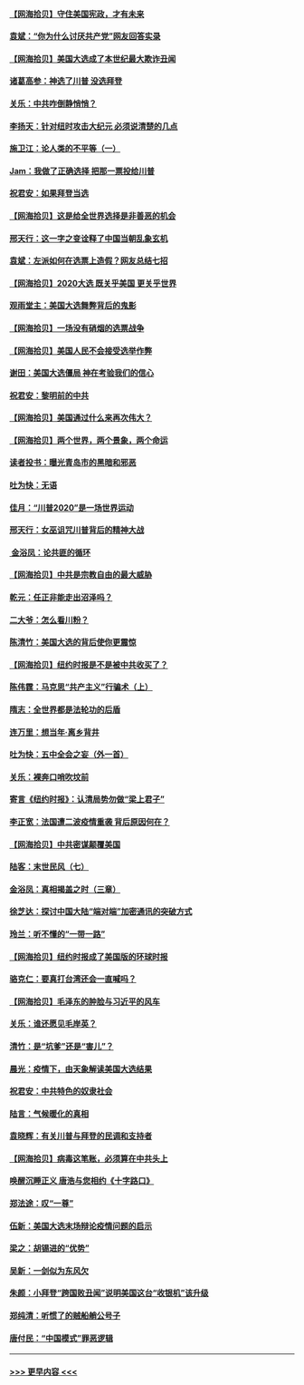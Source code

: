 #### [【网海拾贝】守住美国宪政，才有未来](../pages/nsc993/n12540423.md?t=11111451) 
#### [袁斌：“你为什么讨厌共产党”网友回答实录](../pages/nsc993/n12540208.md?t=11111451) 
#### [【网海拾贝】美国大选成了本世纪最大欺诈丑闻](../pages/nsc993/n12538029.md?t=11111451) 
#### [诸葛高参：神选了川普 没选拜登](../pages/nsc993/n12537664.md?t=11111451) 
#### [关乐：中共咋倒静悄悄？](../pages/nsc993/n12537615.md?t=11111451) 
#### [李扬天：针对纽时攻击大纪元 必须说清楚的几点](../pages/nsc993/n12536001.md?t=11111451) 
#### [施卫江：论人类的不平等（一）](../pages/nsc993/n12535700.md?t=11111451) 
#### [Jam：我做了正确选择 把那一票投给川普](../pages/nsc993/n12535743.md?t=11111451) 
#### [祝君安：如果拜登当选](../pages/nsc993/n12535726.md?t=11111451) 
#### [【网海拾贝】这是给全世界选择是非善恶的机会](../pages/nsc993/n12535061.md?t=11111451) 
#### [邢天行：这一字之变诠释了中国当朝乱象玄机](../pages/nsc993/n12533446.md?t=11111451) 
#### [袁斌：左派如何在选票上造假？网友总结七招](../pages/nsc993/n12533180.md?t=11111451) 
#### [【网海拾贝】2020大选 既关乎美国 更关乎世界](../pages/nsc993/n12533161.md?t=11111451) 
#### [观雨堂主：美国大选舞弊背后的鬼影](../pages/nsc993/n12533153.md?t=11111451) 
#### [【网海拾贝】一场没有硝烟的选票战争](../pages/nsc993/n12531883.md?t=11111451) 
#### [【网海拾贝】美国人民不会接受选举作弊](../pages/nsc993/n12528850.md?t=11111451) 
#### [谢田：美国大选僵局 神在考验我们的信心](../pages/nsc993/n12527932.md?t=11111451) 
#### [祝君安：黎明前的中共](../pages/nsc993/n12524071.md?t=11111451) 
#### [【网海拾贝】美国通过什么来再次伟大？](../pages/nsc993/n12523844.md?t=11111451) 
#### [【网海拾贝】两个世界，两个景象，两个命运](../pages/nsc993/n12521419.md?t=11111451) 
#### [读者投书：曝光青岛市的黑暗和邪恶](../pages/nsc993/n12520988.md?t=11111451) 
#### [吐为快：无语](../pages/nsc993/n12518588.md?t=11111451) 
#### [佳月：“川普2020”是一场世界运动](../pages/nsc993/n12518581.md?t=11111451) 
#### [邢天行：女巫诅咒川普背后的精神大战](../pages/nsc993/n12517257.md?t=11111451) 
#### [ 金浴凤：论共匪的循环](../pages/nsc993/n12517133.md?t=11111451) 
#### [【网海拾贝】中共是宗教自由的最大威胁](../pages/nsc993/n12516879.md?t=11111451) 
#### [乾元：任正非能走出沼泽吗？](../pages/nsc993/n12515831.md?t=11111451) 
#### [二大爷：怎么看川粉？](../pages/nsc993/n12515820.md?t=11111451) 
#### [陈清竹：美国大选的背后使你更震惊](../pages/nsc993/n12515589.md?t=11111451) 
#### [【网海拾贝】纽约时报是不是被中共收买了？](../pages/nsc993/n12515122.md?t=11111451) 
#### [陈伟霆：马克思“共产主义”行骗术（上）](../pages/nsc993/n12510217.md?t=11111451) 
#### [隋志：全世界都是法轮功的后盾](../pages/nsc993/n12510636.md?t=11111451) 
#### [连万里：想当年‧离乡背井](../pages/nsc993/n12510623.md?t=11111451) 
#### [吐为快：五中全会之妄（外一首）](../pages/nsc993/n12510470.md?t=11111451) 
#### [关乐：裸奔口哨吹坟前](../pages/nsc993/n12510403.md?t=11111451) 
#### [寄言《纽约时报》：认清局势勿做“梁上君子”](../pages/nsc993/n12510042.md?t=11111451) 
#### [李正宽：法国遭二波疫情重袭 背后原因何在？](../pages/nsc993/n12509971.md?t=11111451) 
#### [【网海拾贝】中共密谋颠覆美国](../pages/nsc993/n12509816.md?t=11111451) 
#### [陆客：末世民风（七）](../pages/nsc993/n12507822.md?t=11111451) 
#### [金浴凤：真相揭盖之时（三章）](../pages/nsc993/n12507804.md?t=11111451) 
#### [徐芝达：探讨中国大陆“端对端”加密通讯的突破方式](../pages/nsc993/n12507682.md?t=11111451) 
#### [玲兰：听不懂的“一带一路”](../pages/nsc993/n12507669.md?t=11111451) 
#### [【网海拾贝】纽约时报成了美国版的环球时报](../pages/nsc993/n12507053.md?t=11111451) 
#### [骆克仁：要真打台湾还会一直喊吗？](../pages/nsc993/n12506843.md?t=11111451) 
#### [【网海拾贝】毛泽东的肿脸与习近平的风车](../pages/nsc993/n12504537.md?t=11111451) 
#### [关乐：谁还愿见毛岸英？](../pages/nsc993/n12503866.md?t=11111451) 
#### [清竹：是“坑爹”还是“害儿”？](../pages/nsc993/n12503034.md?t=11111451) 
#### [晨光：疫情下，由天象解读美国大选结果](../pages/nsc993/n12502536.md?t=11111451) 
#### [祝君安：中共特色的奴隶社会](../pages/nsc993/n12501529.md?t=11111451) 
#### [陆言：气候暖化的真相](../pages/nsc993/n12501183.md?t=11111451) 
#### [袁晓辉：有关川普与拜登的民调和支持者](../pages/nsc993/n12500433.md?t=11111451) 
#### [【网海拾贝】病毒这笔账，必须算在中共头上](../pages/nsc993/n12500320.md?t=11111451) 
#### [唤醒沉睡正义 唐浩与您相约《十字路口》](../pages/nsc993/n12497980.md?t=11111451) 
#### [郑法途：叹“一尊”](../pages/nsc993/n12498837.md?t=11111451) 
#### [伍新：美国大选末场辩论疫情问题的启示](../pages/nsc993/n12498829.md?t=11111451) 
#### [梁之：胡锡进的“优势”](../pages/nsc993/n12498780.md?t=11111451) 
#### [吴新：一剑似为东风欠](../pages/nsc993/n12498772.md?t=11111451) 
#### [朱颜：小拜登“跨国败丑闻”说明美国这台“收银机”该升级](../pages/nsc993/n12498731.md?t=11111451) 
#### [郑纯清：听惯了的贼船艄公号子](../pages/nsc993/n12498721.md?t=11111451) 
#### [唐付民：“中国模式”罪恶逻辑](../pages/nsc993/n12498310.md?t=11111451) 

----
#### [ >>> 更早内容 <<< ](../indexes/nsc993-earlier.md)
